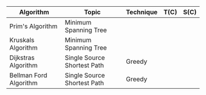 
Algorithm | Topic | Technique | T(C) | S(C) | 
--- | --- | --- | --- | ---|
Prim's Algorithm | Minimum Spanning Tree | | |
Kruskals Algorithm | Minimum Spanning Tree | | |
Dijkstras Algorithm | Single Source Shortest Path | Greedy | |
Bellman Ford Algorithm | Single Source Shortest Path | Greedy | |

